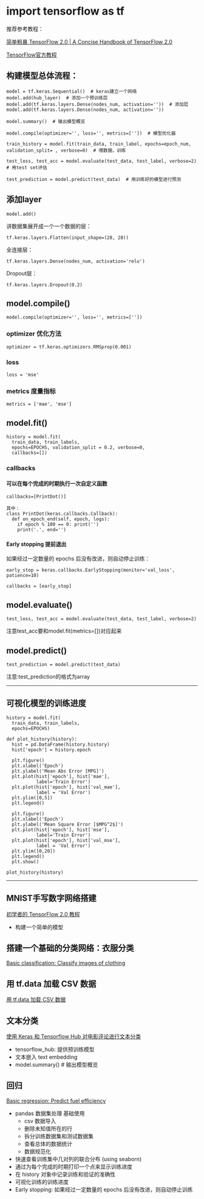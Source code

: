 # import tensorflow as tf

推荐参考教程：

[简单粗暴 TensorFlow 2.0 | A Concise Handbook of TensorFlow 2.0](https://tf.wiki/index.html#tensorflow-2-0-a-concise-handbook-of-tensorflow-2-0)

[TensorFlow官方教程](https://tensorflow.google.cn/tutorials/)

## 构建模型总体流程：
```
model = tf.keras.Sequential()  # keras建立一个网络
model.add(hub_layer)  # 添加一个预训练层
model.add(tf.keras.layers.Dense(nodes_num, activation=''))  # 添加层
model.add(tf.keras.layers.Dense(nodes_num, activation=''))

model.summary()  # 输出模型概览

model.compile(optimizer='', loss='', metrics=[''])  # 模型优化器

train_history = model.fit(train_data, train_label, epochs=epoch_num, validation_split= , verbose=0)  # 喂数据，训练

test_loss, test_acc = model.evaluate(test_data, test_label, verbose=2)  # 用test set评估

test_prediction = model.predict(test_data)  # 用训练好的模型进行预测
```

## 添加layer
```
model.add()
```

讲数据集展开成一个一个数据的层：
```
tf.keras.layers.Flatten(input_shape=(28, 28))
```

全连接层：
```
tf.keras.layers.Dense(nodes_num, activation='relu')
```

Dropout层：
```
tf.keras.layers.Dropout(0.2)
```




## model.compile()
```
model.compile(optimizer='', loss='', metrics=[''])
```
### optimizer 优化方法
```
optimizer = tf.keras.optimizers.RMSprop(0.001)
```

### loss
```
loss = 'mse'
```

### metrics 度量指标
```
metrics = ['mae', 'mse']
```

## model.fit()
```
history = model.fit(
  train_data, train_labels,
  epochs=EPOCHS, validation_split = 0.2, verbose=0,
  callbacks=[])
```

### callbacks
#### 可以在每个完成的时期执行一次自定义函数
```
callbacks=[PrintDot()]

其中：
class PrintDot(keras.callbacks.Callback):
  def on_epoch_end(self, epoch, logs):
    if epoch % 100 == 0: print('')
    print('.', end='')
```
#### Early stopping 提前退出
如果经过一定数量的 epochs 后没有改进，则自动停止训练：
```
early_stop = keras.callbacks.EarlyStopping(monitor='val_loss', patience=10)

callbacks = [early_stop]
```

## model.evaluate()
```
test_loss, test_acc = model.evaluate(test_data, test_label, verbose=2)
```
注意test_acc要和model.fit(metrics=[])对应起来

## model.predict()
```
test_prediction = model.predict(test_data)
```
注意:test_prediction的格式为array

***

## 可视化模型的训练进度
```
history = model.fit(
  train_data, train_labels,
  epochs=EPOCHS)

def plot_history(history):
  hist = pd.DataFrame(history.history)
  hist['epoch'] = history.epoch

  plt.figure()
  plt.xlabel('Epoch')
  plt.ylabel('Mean Abs Error [MPG]')
  plt.plot(hist['epoch'], hist['mae'],
           label='Train Error')
  plt.plot(hist['epoch'], hist['val_mae'],
           label = 'Val Error')
  plt.ylim([0,5])
  plt.legend()

  plt.figure()
  plt.xlabel('Epoch')
  plt.ylabel('Mean Square Error [$MPG^2$]')
  plt.plot(hist['epoch'], hist['mse'],
           label='Train Error')
  plt.plot(hist['epoch'], hist['val_mse'],
           label = 'Val Error')
  plt.ylim([0,20])
  plt.legend()
  plt.show()

plot_history(history)
```







***
## MNIST手写数字网络搭建
[初学者的 TensorFlow 2.0 教程](https://tensorflow.google.cn/tutorials/quickstart/beginner)

* 构建一个简单的模型

## 搭建一个基础的分类网络：衣服分类 
[Basic classification: Classify images of clothing](https://tensorflow.google.cn/tutorials/keras/classification)

## 用 tf.data 加载 CSV 数据
[用 tf.data 加载 CSV 数据](https://tensorflow.google.cn/tutorials/load_data/csv)

## 文本分类
[使用 Keras 和 Tensorflow Hub 对电影评论进行文本分类](https://tensorflow.google.cn/tutorials/keras/text_classification_with_hub)

* tensorflow_hub: 提供预训练模型
* 文本嵌入 text embedding
* model.summary()  # 输出模型概览

## 回归
[Basic regression: Predict fuel efficiency](https://tensorflow.google.cn/tutorials/keras/regression)

* pandas 数据集处理 基础使用
    * csv 数据导入
    * 删除未知值所在的行
    * 拆分训练数据集和测试数据集
    * 查看总体的数据统计
    * 数据规范化
* 快速查看训练集中几对列的联合分布 (using seaborn)
* 通过为每个完成的时期打印一个点来显示训练进度
* 在 history 对象中记录训练和验证的准确性
* 可视化训练的训练进度
* Early stopping: 如果经过一定数量的 epochs 后没有改进，则自动停止训练